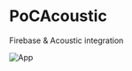 # PoCAcoustic

Firebase & Acoustic integration

![App](https://media.giphy.com/media/tPQhdKCol00OrgKsKG/giphy.gif)

